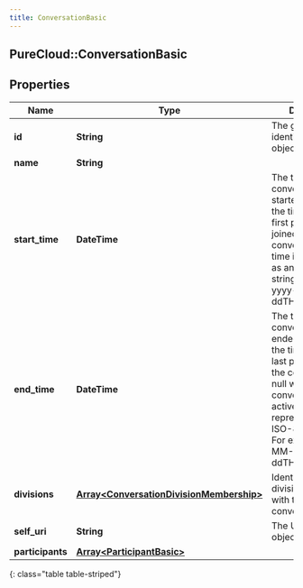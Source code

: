 ```yaml
---
title: ConversationBasic
---
```

## PureCloud::ConversationBasic

## Properties

|Name | Type | Description | Notes|
|------------ | ------------- | ------------- | -------------|
| **id** | **String** | The globally unique identifier for the object. | [optional] |
| **name** | **String** |  | [optional] |
| **start_time** | **DateTime** | The time when the conversation started. This will be the time when the first participant joined the conversation. Date time is represented as an ISO-8601 string. For example: yyyy-MM-ddTHH:mm:ss.SSSZ | |
| **end_time** | **DateTime** | The time when the conversation ended. This will be the time when the last participant left the conversation, or null when the conversation is still active. Date time is represented as an ISO-8601 string. For example: yyyy-MM-ddTHH:mm:ss.SSSZ | [optional] |
| **divisions** | [**Array&lt;ConversationDivisionMembership&gt;**](ConversationDivisionMembership.html) | Identifiers of divisions associated with this conversation | [optional] |
| **self_uri** | **String** | The URI for this object | [optional] |
| **participants** | [**Array&lt;ParticipantBasic&gt;**](ParticipantBasic.html) |  | [optional] |
{: class="table table-striped"}


